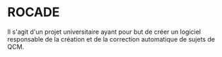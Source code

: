 # ROCADE

Il s'agit d'un projet universitaire ayant pour but de créer un logiciel responsable de la création et de la correction automatique de sujets de QCM.


